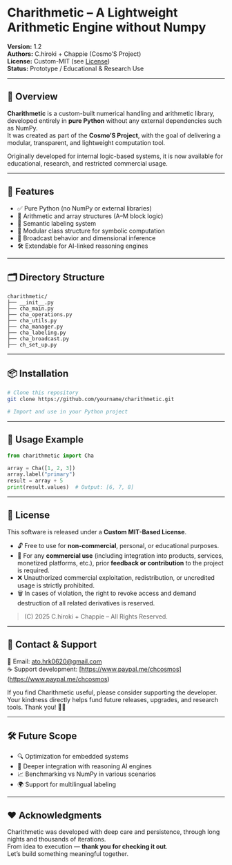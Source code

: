 # Charithmetic – A Lightweight Arithmetic Engine without Numpy

**Version:** 1.2  
**Authors:** C.hiroki + Chappie (Cosmo’S Project)  
**License:** Custom-MIT (see [License](#license))  
**Status:** Prototype / Educational & Research Use  

---

## 🚀 Overview

**Charithmetic** is a custom-built numerical handling and arithmetic library, developed entirely in **pure Python** without any external dependencies such as NumPy.  
It was created as part of the **Cosmo’S Project**, with the goal of delivering a modular, transparent, and lightweight computation tool.

Originally developed for internal logic-based systems, it is now available for educational, research, and restricted commercial usage.

---

## 🔧 Features

- ✅ Pure Python (no NumPy or external libraries)
- 🧮 Arithmetic and array structures (A–M block logic)
- 🧠 Semantic labeling system
- 🧩 Modular class structure for symbolic computation
- 🔄 Broadcast behavior and dimensional inference
- 🛠 Extendable for AI-linked reasoning engines

---

## 🗂️ Directory Structure

```
charithmetic/
├── __init__.py
├── cha_main.py
├── cha_operations.py
├── cha_utils.py
├── cha_manager.py
├── cha_labeling.py
├── cha_broadcast.py
├── ch_set_up.py
```

---

## 📦 Installation

```bash
# Clone this repository
git clone https://github.com/yourname/charithmetic.git

# Import and use in your Python project
```

---

## 📌 Usage Example

```python
from charithmetic import Cha

array = Cha([1, 2, 3])
array.label("primary")
result = array + 5
print(result.values)  # Output: [6, 7, 8]
```

---

## 📜 License

This software is released under a **Custom MIT-Based License**.

- 🔓 Free to use for **non-commercial**, personal, or educational purposes.
- 💼 For any **commercial use** (including integration into products, services, monetized platforms, etc.), prior **feedback or contribution** to the project is required.
- ❌ Unauthorized commercial exploitation, redistribution, or uncredited usage is strictly prohibited.
- 🗑 In cases of violation, the right to revoke access and demand destruction of all related derivatives is reserved.

> (C) 2025 C.hiroki + Chappie – All Rights Reserved.

---

## 💌 Contact & Support

📧 Email: [ato.hrk0620@gmail.com](mailto:ato.hrk0620@gmail.com)  
☕ Support development: [https://www.paypal.me/chcosmos]
(https://www.paypal.me/chcosmos)  

If you find Charithmetic useful, please consider supporting the developer.  
Your kindness directly helps fund future releases, upgrades, and research tools. Thank you! 🌱✨

---

## 🛠 Future Scope

- 🔍 Optimization for embedded systems
- 🧠 Deeper integration with reasoning AI engines
- 📈 Benchmarking vs NumPy in various scenarios
- 🌍 Support for multilingual labeling

---

## ❤️ Acknowledgments

Charithmetic was developed with deep care and persistence, through long nights and thousands of iterations.  
From idea to execution — **thank you for checking it out**.  
Let’s build something meaningful together.
